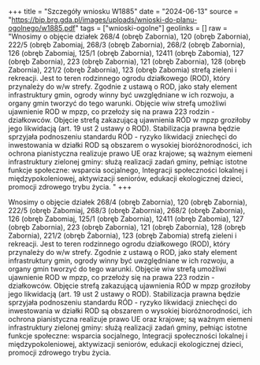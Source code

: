 +++
title = "Szczegóły wniosku W1885"
date = "2024-06-13"
source = "https://bip.brg.gda.pl/images/uploads/wnioski-do-planu-ogolnego/w1885.pdf"
tags = ["wnioski-ogolne"]
geolinks = []
raw = "Wnosimy o objęcie działek 268/4 (obręb Zabornia), 120 (obręb Zabornia), 222/5 (obręb Zabomiaj, 268/3 (obręb Zabornia), 268/2 (obręb Zabornia), 126 (obręb Zabomiaj, 125/1 (obręb Zabornia), 12411 (obręb Zabomia), 127 (obręb Zabornia), 223 (obręb Zabornia), 121 (obręb Zabornia), 128 (obręb Zabornia), 221/2 (obręb Żabornia), 123 (obręb Zabomia) strefą zieleni i rekreacji. Jest to teren rodzinnego ogrodu działkowego (ROD), który przynależy do w/w strefy. Zgodnie z ustawą o ROD, jako stały element infrastruktury gmin, ogrody winny być uwzględniane w ich rozwoju, a organy gmin tworzyć do tego warunki. Objęcie wiw strefą umożliwi ujawnienie ROD w mpzp, co przełoży się na prawa 223 rodzin - działkowców. Objęcie strefą zakazującą ujawnienia RÓD w mpzp groziłoby jego likwidacją (art. 19 ust 2 ustawy o ROD). Stabilizacja prawna będzie sprzyjała podnoszeniu standardu RÓD - ryzyko likwidacji zniechęci do inwestowania w działki ROD są obszarem o wysokiej bioróżnorodności, ich ochrona pianistyczna realizuje prawo UE oraz krajowe; są ważnym eiemeni infrastruktury zielonej gminy: służą realizacji zadań gminy, pełniąc istotne funkcje społeczne: wsparcia socjalnego, Integracji społeczności lokalnej i międzypokoleniowej, aktywizacji seniorów, edukacji ekologicznej dzieci, promocji zdrowego trybu życia. "
+++

Wnosimy o objęcie działek 268/4 (obręb Zabornia), 120 (obręb Zabornia), 222/5 (obręb Zabomiaj,
268/3 (obręb Zabornia), 268/2 (obręb Zabornia), 126 (obręb Zabomiaj, 125/1 (obręb Zabornia), 12411 (obręb
Zabomia), 127 (obręb Zabornia), 223 (obręb Zabornia), 121 (obręb Zabornia), 128 (obręb Zabornia), 221/2 (obręb
Żabornia), 123 (obręb Zabomia) strefą zieleni i rekreacji. Jest to teren rodzinnego ogrodu działkowego (ROD),
który przynależy do w/w strefy. Zgodnie z ustawą o ROD, jako stały element infrastruktury gmin, ogrody winny być
uwzględniane w ich rozwoju, a organy gmin tworzyć do tego warunki. Objęcie wiw strefą umożliwi ujawnienie ROD
w mpzp, co przełoży się na prawa 223 rodzin - działkowców. Objęcie strefą zakazującą ujawnienia RÓD w mpzp
groziłoby jego likwidacją (art. 19 ust 2 ustawy o ROD). Stabilizacja prawna będzie sprzyjała podnoszeniu
standardu RÓD - ryzyko likwidacji zniechęci do inwestowania w działki ROD są obszarem o wysokiej
bioróżnorodności, ich ochrona pianistyczna realizuje prawo UE oraz krajowe; są ważnym eiemeni infrastruktury
zielonej gminy: służą realizacji zadań gminy, pełniąc istotne funkcje społeczne: wsparcia socjalnego, Integracji
społeczności lokalnej i międzypokoleniowej, aktywizacji seniorów, edukacji ekologicznej dzieci, promocji zdrowego
trybu życia.



